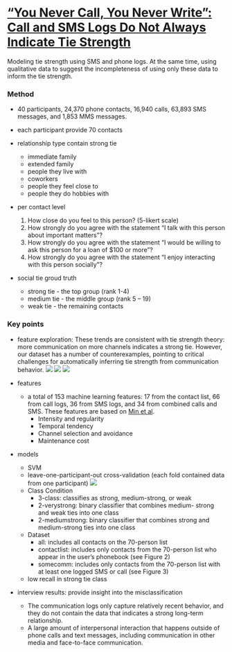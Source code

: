 
# [“You Never Call, You Never Write”: Call and SMS Logs Do Not Always Indicate Tie Strength](https://dl.acm.org/citation.cfm?id=2675143)
Modeling tie strength using SMS and phone logs. At the same time, using qualitative data to suggest the incompleteness of using only these data to inform the tie strength.

### Method
- 40 participants, 24,370 phone contacts, 16,940 calls, 63,893 SMS messages, and 1,853 MMS messages.
- each participant provide 70 contacts
- relationship type contain strong tie
    - immediate family
    - extended family
    - people they live with
    - coworkers
    - people they feel close to
    - people they do hobbies with
- per contact level
    1. How close do you feel to this person? (5-likert scale)
    2. How strongly do you agree with the statement “I talk with this person about important matters”?
    3. How strongly do you agree with the statement “I would be willing to ask this person for a loan of $100 or more”?
    4. How strongly do you agree with the statement “I enjoy interacting with this person socially”?

- social tie groud truth
    - strong tie - the top group (rank 1-4)
    - medium tie - the middle group (rank 5 – 19)
    - weak tie - the remaining contacts

### Key points
- feature exploration: These trends are consistent with tie strength theory: more communication on more channels indicates a strong tie. However, our dataset has a number of counterexamples, pointing to critical challenges for automatically inferring tie strength from communication behavior.
![](https://i.imgur.com/5L8Vi4b.png)
![](https://i.imgur.com/iM2I1nk.png)
![](https://i.imgur.com/xGIn7M4.png)

- features
    - a total of 153 machine learning features: 17 from the contact list, 66 from call logs, 36 from SMS logs, and 34 from combined calls and SMS. These features are based on [Min et al](https://github.com/dimension4TW/paper_notes/blob/master/notes/Mining%20Smartphone%20Data.md).
        - Intensity and regularity
        - Temporal tendency
        - Channel selection and avoidance
        - Maintenance cost

- models
    - SVM
    - leave-one-participant-out cross-validation (each fold contained data from one participant)
![](https://i.imgur.com/rbmnfid.png)
    - Class Condition
        - 3-class: classifies as strong, medium-strong, or weak
        - 2-verystrong: binary classifier that combines medium- strong and weak ties into one class
        - 2-mediumstrong: binary classifier that combines strong and medium-strong ties into one class
    - Dataset
        - all: includes all contacts on the 70-person list
        - contactlist: includes only contacts from the 70-person list who appear in the user’s phonebook (see Figure 2)
        - somecomm: includes only contacts from the 70-person list with at least one logged SMS or call (see Figure 3)
    - low recall in strong tie class
- interview results: provide insight into the misclassification
    - The communication logs only capture relatively recent behavior, and they do not contain the data that indicates a strong long-term relationship.
    - A large amount of interpersonal interaction that happens outside of phone calls and text messages, including communication in other media and face-to-face communication.